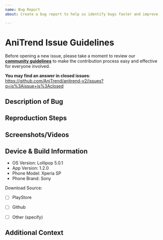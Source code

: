 ```yaml
---
name: Bug Report
about: Create a bug report to help us identify bugs faster and improve the application

---
```


# AniTrend Issue Guidelines

Before opening a new issue, please take a moment to review our [**community guidelines**](https://github.com/AniTrend/anitrend-v2/blob/master/CONTRIBUTING.md) to make the contribution process easy and effective for everyone involved.

**You may find an answer in closed issues**:
https://github.com/AniTrend/anitrend-v2/issues?q=is%3Aissue+is%3Aclosed


## Description of Bug
<!-- A clear and concise short description of what the bug is. e.g. -->


## Reproduction Steps
<!-- In detail, please explain how and what can be done to reproduce this bug. -->


## Screenshots/Videos
<!-- Screenshots or videos usually paint a better picture, if you have non please remove this heading -->


## Device & Build Information
<!-- Please provide any relevant information about your device. This is important in case the issue is not reproducible except for under certain conditions. -->

* OS Version: Lollipop 5.0.1
* App Version: 1.2.0
* Phone Model: Xperia SP
* Phone Brand: Sony

Download Source:
- [ ] PlayStore
- [ ] Github
- [ ] Other (specify)


## Additional Context
<!--
Providing context helps us come up with a solution that is most useful in the real world, 
also include any logs if you have any in this section, if not please remove this section
-->
